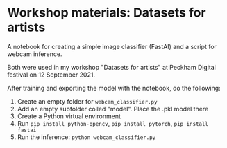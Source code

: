 # Workshop materials: Datasets for artists

A notebook for creating a simple image classifier (FastAI) and a script for webcam inference. 

Both were used in my workshop "Datasets for artists" at Peckham Digital festival on 12 September 2021. 

After training and exporting the model with the notebook, do the following:

1) Create an empty folder for ``webcam_classifier.py``
2) Add an empty subfolder colled "model". Place the .pkl model there
3) Create a Python virtual environment 
4) Run ``pip install python-opencv``, ``pip install pytorch``, ``pip install fastai`` 
5) Run the inference: ``python webcam_classifier.py``

